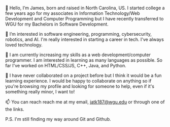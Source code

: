 👋 Hello, I’m James, born and raised in North Carolina, US. I started college a few years ago for my associates in Information Technology/Web Development and Computer Programming but I have recently transferred to WGU for my Bachelors in Software Development.

👀 I’m interested in software engineering, programming, cybersecurity, robotics, and AI. I'm really interested in starting a career in tech. I've always loved technology.

🌱 I am currently increasing my skills as a web development/computer programmer. I am interested in learning as many languages as possible. So far I've worked on HTML/CSS/JS, C++, Java, and Python. 

💞️ I have never collaborated on a project before but I think it would be a fun learning experience. I would be happy to collaborate on anything so if you're browsing my profile and looking for someone to help, even if it's something really minor, I want to!

📫 You can reach reach me at my email, jatk187@wgu.edu or through one of the links.

P.S. I'm still finding my way around Git and Github.

<!---
End-Us3r/End-Us3r is a ✨ special ✨ repository because its `README.md` (this file) appears on your GitHub profile.
You can click the Preview link to take a look at your changes.
--->
